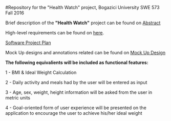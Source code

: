 #Repository for the "Health Watch" project, Bogazici University SWE 573 Fall 2016

Brief description of the **"Health Watch"** project can be found on <a href="https://github.com/taygungdmr/SWE573Fall16_TaygunGokdemir/wiki/Health-Watch-Project,-Bogazici-University-Fall-2016">Abstract</a> 

High-level requirements can be found on <a href="https://github.com/taygungdmr/SWE573Fall16_TaygunGokdemir/wiki/Requirements">here</a>.

<a href="https://1drv.ms/b/s!AqEs9Z1WPQ7Dhn_HECg8myxEjuW9">Software Project Plan</a>

Mock Up designs and annotations related can be found on <a href="https://github.com/taygungdmr/SWE573Fall16_TaygunGokdemir/wiki/Mock-Up-Design-&-Annotation">Mock Up Design</a>

**The following equivalients will be included as functional features:**

1 - BMI & Ideal Weight Calculation

2 - Daily activity and meals had by the user will be entered as input

3 - Age, sex, weight, height information will be asked from the user in metric units

4 - Goal-oriented form of user experience will be presented on the application to encourage the user to achieve his/her ideal weight

